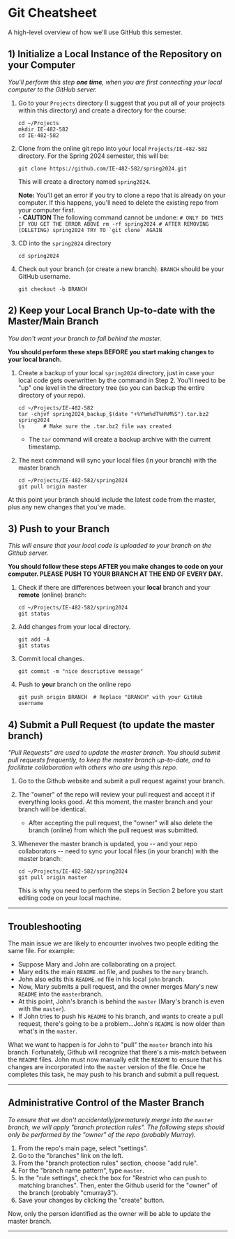 # Git Cheatsheet

A high-level overview of how we'll use GitHub this semester.


## 1) Initialize a Local Instance of the Repository on your Computer

*You'll perform this step **one time**, when you are first connecting your local computer to the GitHub server.*

1. Go to your `Projects` directory (I suggest that you put all of your projects within this directory) and create a directory for the course:
   ```
   cd ~/Projects
   mkdir IE-482-582
   cd IE-482-582
   ```
   
2. Clone from the online git repo into your local `Projects/IE-482-582` directory.  For the Spring 2024 semester, this will be:
   ```
   git clone https://github.com/IE-482-582/spring2024.git
   ```
   This will create a directory named `spring2024`.
   
   **Note:** You'll get an error if you try to clone a repo that is already on your computer.  If this happens, you'll need to delete the existing repo from your computer first.  
       - **CAUTION** The following command cannot be undone:
           ```
           # ONLY DO THIS IF YOU GET THE ERROR ABOVE
           rm -rf spring2024
           # AFTER REMOVING (DELETING) spring2024 TRY TO `git clone` AGAIN
           ```  
      
3. CD into the `spring2024` directory
   ```
   cd spring2024
   ```
   
4. Check out your branch (or create a new branch).  `BRANCH` should be your GitHub username.
   ```
   git checkout -b BRANCH
   ```
 
## 2) Keep your Local Branch Up-to-date with the Master/Main Branch
*You don't want your branch to fall behind the master.*

**You should perform these steps BEFORE you start making changes to your local branch.**

1. Create a backup of your local `spring2024` directory, just in case your local code gets overwritten by the command in Step 2.  You'll need to be "up" one level in the directory tree (so you can backup the entire directory of your repo).
	```
	cd ~/Projects/IE-482-582
	tar -chjvf spring2024_backup_$(date "+%Y%m%dT%H%M%S").tar.bz2 spring2024
	ls      # Make sure the .tar.bz2 file was created
	```
   - The `tar` command will create a backup archive with the current timestamp.

2. The next command will sync your local files (in your branch) with the master branch   
   ```
   cd ~/Projects/IE-482-582/spring2024
   git pull origin master
   ```

At this point your branch should include the latest code from the master, plus any new changes that you've made.


## 3) Push to your Branch
*This will ensure that your local code is uploaded to your branch on the Github server.*

**You should follow these steps AFTER you make changes to code on your computer.  PLEASE PUSH TO YOUR BRANCH AT THE END OF EVERY DAY.**
    	
1. Check if there are differences between your **local** branch and your **remote** (online) branch:
   ```
   cd ~/Projects/IE-482-582/spring2024
   git status
   ```
   	
2. Add changes from your local directory.
   ```
   git add -A
   git status
   ```
   	
3. Commit local changes.
   ```
   git commit -m "nice descriptive message"
   ```
   
4. Push to **your** branch on the online repo
   ```
   git push origin BRANCH  # Replace "BRANCH" with your GitHub username
   ```


## 4) Submit a Pull Request (to update the master branch)

*"Pull Requests" are used to update the master branch.  You should submit pull requests frequently, to keep the master branch up-to-date, and to facilitate collaboration with others who are using this repo.*

1. Go to the Github website and submit a pull request against your branch.

2. The "owner" of the repo will review your pull request and accept it if everything looks good.  At this moment, the master branch and your branch will be identical.
   - After accepting the pull request, the "owner" will also delete the branch (online) from which the pull request was submitted. 
   
3. Whenever the master branch is updated, you -- and your repo collaborators -- need to sync your local files (in your branch) with the master branch:   
   ```
   cd ~/Projects/IE-482-582/spring2024
   git pull origin master
   ```
   
   This is why you need to perform the steps in Section 2 before you start editing code on your local machine.
   
---

## Troubleshooting

The main issue we are likely to encounter involves two people editing the same file.  For example:
- Suppose Mary and John are collaborating on a project. 
- Mary edits the main `README.md` file, and pushes to the `mary` branch.
- John also edits this `README.md` file in his local `john` branch. 
- Now, Mary submits a pull request, and the owner merges Mary's new `README` into the `master`branch.
- At this point, John's branch is behind the `master` (Mary's branch is even with the `master`).
- If John tries to push his `README` to his branch, and wants to create a pull request, there's going to be a problem...John's `README` is now older than what's in the `master`.

What we want to happen is for John to "pull" the `master` branch into his branch.  Fortunately, Github will recognize that there's a mis-match between the `README` files.  John must now manually edit the `README` to ensure that his changes are incorporated into the `master` version of the file.  Once he completes this task, he may push to his branch and submit a pull request. 


--- 

## Administrative Control of the Master Branch

*To ensure that we don't accidentally/prematurely merge into the `master` branch, we will apply "branch protection rules".  The following steps should only be performed by the "owner" of the repo (probably Murray).*

1. From the repo's main page, select "settings".
2. Go to the "branches" link on the left.
3. From the "branch protection rules" section, choose "add rule".
4. For the "branch name pattern", type `master`.
5. In the "rule settings", check the box for "Restrict who can push to matching branches".  Then, enter the Github userid for the "owner" of the branch (probably "cmurray3").
6. Save your changes by clicking the "create" button.

Now, only the person identified as the owner will be able to update the master branch.  

---    

   

